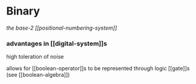 # Binary

_the base-2 [[positional-numbering-system]]_

### advantages in [[digital-system]]s

high toleration of noise

allows for [[boolean-operator]]s to be represented through logic [[gate]]s (see [[boolean-algebra]])
